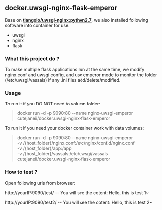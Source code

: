 ## docker.uwsgi-nginx-flask-emperor ##

Base on  **[tiangolo/uwsgi-nginx:python2.7](https://github.com/tiangolo/uwsgi-nginx-docker)**, we also installed following software into container for use.

- uwsgi
- nginx
- flask

### What this project do ? ###

To make multiple flask applications run at the same time, we modify nginx.conf and uwsgi config, and use emperor mode to monitor the folder (/etc/uwsgi/vassals) if any .ini files add/delete/modified.

### Usage ###

To run it if you DO NOT need to volumn folder:

> docker run -d -p 9090:80 --name nginx-uwsgi-emperor cutejaneii/docker.uwsgi-nginx-flask-emperor

To run it if you need your docker container work with data volumes:

> docker run -d -p 9090:80 --name nginx-uwsgi-emperor \
  -v /{host_folder}/nginx.conf:/etc/nginx/conf.d/nginx.conf \
  -v /{host_folder}/app:/app \
  -v /{host_folder}/vassals:/etc/uwsgi/vassals \
  cutejaneii/docker.uwsgi-nginx-flask-emperor

### How to test ? ###

Open following urls from browser:

http://yourIP:9090/test/    -- You will see the cotent: Hello, this is test 1~
 
http://yourIP:9090/test2/   -- You will see the cotent: Hello, this is test 2~
